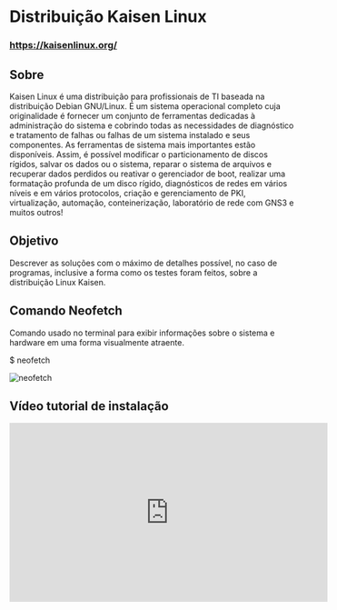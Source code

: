 # Distribuição Kaisen Linux
### https://kaisenlinux.org/
## Sobre
Kaisen Linux é uma distribuição para profissionais de TI baseada na distribuição Debian GNU/Linux. É um sistema operacional completo cuja originalidade é fornecer um conjunto de ferramentas dedicadas à administração do sistema e cobrindo todas as necessidades de diagnóstico e tratamento de falhas ou falhas de um sistema instalado e seus componentes. As ferramentas de sistema mais importantes estão disponíveis. Assim, é possível modificar o particionamento de discos rígidos, salvar os dados ou o sistema, reparar o sistema de arquivos e recuperar dados perdidos ou reativar o gerenciador de boot, realizar uma formatação profunda de um disco rígido, diagnósticos de redes em vários níveis e em vários protocolos, criação e gerenciamento de PKI, virtualização, automação, conteinerização, laboratório de rede com GNS3 e muitos outros!

## Objetivo
Descrever as soluções com o máximo de detalhes possível, no caso de programas,
inclusive a forma como os testes foram feitos, sobre a distribuição Linux Kaisen.

## Comando Neofetch
Comando usado no terminal para exibir informações sobre o sistema e hardware em uma forma visualmente atraente. 

$ neofetch

![neofetch](https://github.com/gabiel98/EduardoHenrique_GabrielPeixoto_dist_os_rr_2023/blob/main/M%C3%ADdias/Comando%20Neofetch.png)


## Vídeo tutorial de instalação
<div>
<iframe width="560" height="315" src="https://www.youtube.com/embed/qOOOKVGUmEw" title="YouTube video player" frameborder="0" allow="accelerometer; autoplay; clipboard-write; encrypted-media; gyroscope; picture-in-picture; web-share" allowfullscreen></iframe>
</div>
